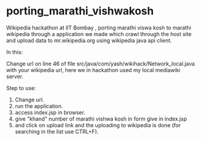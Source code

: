 # porting_marathi_vishwakosh
Wikipedia hackathon at IIT Bombay , porting marathi viswa kosh to marathi wikipedia through a application we made which crawl through the host site and upload data to mr.wikipedia.org using wikipedia java api client.


In this:

Change url on line 46 of file src/java/com/yash/wikihack/Network_local.java with your wikipedia url, here we in hackathon used my local mediawiki server.

Step to use:

1) Change url.
2) run the application.
3) access index.jsp in browser.
4) give "khand" number of marathi vishwa kosh in form give in index.jsp 
5) and click on upload link and the uploading to wikipedia is done (for searching in the list use CTRL+F).
